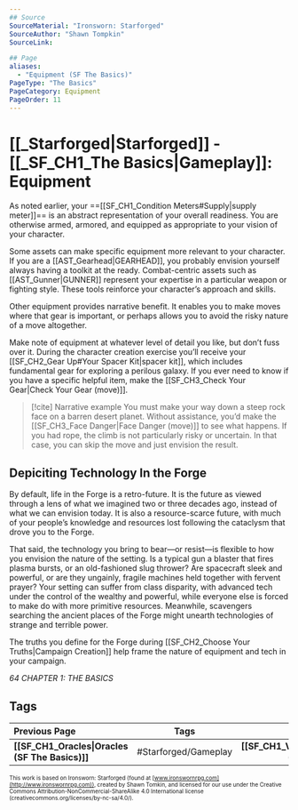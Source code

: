 ```yaml
---
## Source
SourceMaterial: "Ironsworn: Starforged"
SourceAuthor: "Shawn Tompkin"
SourceLink: 

## Page
aliases:
  - "Equipment (SF The Basics)"
PageType: "The Basics"
PageCategory: Equipment
PageOrder: 11
---
```

# [[_Starforged|Starforged]] - [[_SF_CH1_The Basics|Gameplay]]: Equipment
As noted earlier, your ==[[SF_CH1_Condition Meters#Supply|supply meter]]== is an abstract representation of your overall readiness. You are otherwise armed, armored, and equipped as appropriate to your vision of your character.

Some assets can make specific equipment more relevant to your character. If you are a [[AST_Gearhead|GEARHEAD]], you probably envision yourself always having a toolkit at the ready. Combat-centric assets such as [[AST_Gunner|GUNNER]] represent your expertise in a particular weapon or fighting style. These tools reinforce your character’s approach and skills.

Other equipment provides narrative benefit. It enables you to make moves where that gear is important, or perhaps allows you to avoid the risky nature of a move altogether.

Make note of equipment at whatever level of detail you like, but don’t fuss over it. During the character creation exercise you’ll receive your [[SF_CH2_Gear Up#Your Spacer Kit|spacer kit]], which includes fundamental gear for exploring a perilous galaxy. If you ever need to know if you have a specific helpful item, make the [[SF_CH3_Check Your Gear|Check Your Gear (move)]].

> [!cite] Narrative example
> You must make your way down a steep rock face on a barren desert planet. Without assistance, you’d make the [[SF_CH3_Face Danger|Face Danger (move)]] to see what happens. If you had rope, the climb is not particularly risky or uncertain. In that case, you can skip the move and just envision the result.

## Depiciting Technology In the Forge
By default, life in the Forge is a retro-future. It is the future as viewed through a lens of what we imagined two or three decades ago, instead of what we can envision today. It is also a resource-scarce future, with much of your people’s knowledge and resources lost following the cataclysm that drove you to the Forge.

That said, the technology you bring to bear—or resist—is flexible to how you envision the nature of the setting. Is a typical gun a blaster that fires plasma bursts, or an old-fashioned slug thrower? Are spacecraft sleek and powerful, or are they ungainly, fragile machines held together with fervent prayer? Your setting can suffer from class disparity, with advanced tech under the control of the wealthy and powerful, while everyone else is forced to make do with more primitive resources. Meanwhile, scavengers searching the ancient places of the Forge might unearth technologies of strange and terrible power.

The truths you define for the Forge during [[SF_CH2_Choose Your Truths|Campaign Creation]] help frame the nature of equipment and tech in your campaign.

*64 CHAPTER 1: THE BASICS*

## Tags
| Previous Page | Tags | Next Page |
|:--- |:---:| ---:|
| **[[SF_CH1_Oracles\|Oracles (SF The Basics)]]** | #Starforged/Gameplay  | **[[SF_CH1_Vehicles\|Vehicles (SF The Basics)]]** |

<font size=-2>This work is based on Ironsworn: Starforged (found at [www.ironswornrpg.com](http://www.ironswornrpg.com)), created by Shawn Tomkin, and licensed for our use under the Creative Commons Attribution-NonCommercial-ShareAlike 4.0 International license  (creativecommons.org/licenses/by-nc-sa/4.0/).</font>